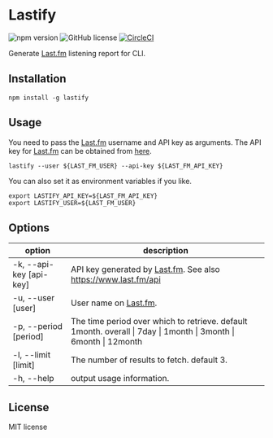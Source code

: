 # Lastify

![npm version](https://img.shields.io/npm/v/lastify.svg?style=flat)
![GitHub license](https://img.shields.io/badge/license-MIT-green.svg)
[![CircleCI](https://circleci.com/gh/sakai-akinobu/lastify.svg?style=svg)](https://circleci.com/gh/sakai-akinobu/lastify)

Generate [Last.fm](https://www.last.fm) listening report for CLI.

## Installation

```
npm install -g lastify
```

## Usage

You need to pass the [Last.fm](https://www.last.fm) username and API key as arguments. The API key for [Last.fm](https://www.last.fm) can be obtained from [here](https://www.last.fm/api).

```
lastify --user ${LAST_FM_USER} --api-key ${LAST_FM_API_KEY}
```

You can also set it as environment variables if you like.

```
export LASTIFY_API_KEY=${LAST_FM_API_KEY}
export LASTIFY_USER=${LAST_FM_USER}
```

## Options

| option | description |
| --- | --- |
| -k, --api-key [api-key] | API key generated by [Last.fm](https://www.last.fm). See also https://www.last.fm/api |
| -u, --user [user] | User name on [Last.fm](https://www.last.fm). |
| -p, --period [period] | The time period over which to retrieve. default 1month. overall \| 7day \| 1month \| 3month \| 6month \| 12month |
| -l, --limit [limit] | The number of results to fetch. default 3. |
| -h, --help | output usage information. |

## License

MIT license
